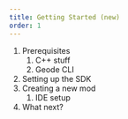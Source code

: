 ```yaml
---
title: Getting Started (new)
order: 1
---
```


1. Prerequisites
    1. C++ stuff
    1. Geode CLI
1. Setting up the SDK
1. Creating a new mod
    1. IDE setup
1. What next?